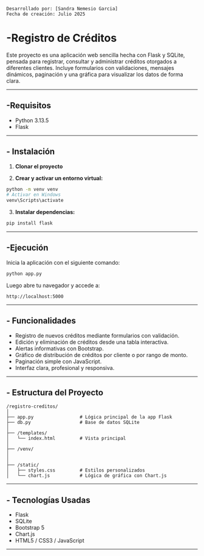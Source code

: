 ```
Desarrollado por: [Sandra Nemesio Garcia]
Fecha de creación: Julio 2025
```
# -Registro de Créditos

Este proyecto es una aplicación web sencilla hecha con Flask y SQLite, pensada para registrar, consultar y administrar créditos otorgados a diferentes clientes. Incluye formularios con validaciones, mensajes dinámicos, paginación y una gráfica para visualizar los datos de forma clara.

---

## -Requisitos

- Python 3.13.5
- Flask

---

## - Instalación

1. **Clonar el proyecto**

2. **Crear y activar un entorno virtual:**

```bash
python -m venv venv
# Activar en Windows
venv\Scripts\activate
```

3. **Instalar dependencias:**

```bash
pip install flask
```

---

## -Ejecución

Inicia la aplicación con el siguiente comando:

```bash
python app.py
```

Luego abre tu navegador y accede a:

```
http://localhost:5000
```

---

## - Funcionalidades

- Registro de nuevos créditos mediante formularios con validación.
- Edición y eliminación de créditos desde una tabla interactiva.
- Alertas informativas con Bootstrap.
- Gráfico de distribución de créditos por cliente o por rango de monto.
- Paginación simple con JavaScript.
- Interfaz clara, profesional y responsiva.

---

## - Estructura del Proyecto

```
/registro-creditos/
│
├── app.py                 # Lógica principal de la app Flask
├── db.py                  # Base de datos SQLite
│
├── /templates/
│   └── index.html         # Vista principal
│ 
├── /venv/
│ 
│ 
├── /static/
│   ├── styles.css         # Estilos personalizados
│   └── chart.js           # Lógica de gráfica con Chart.js
```

---

## - Tecnologías Usadas

- Flask
- SQLite
- Bootstrap 5
- Chart.js
- HTML5 / CSS3 / JavaScript

---
